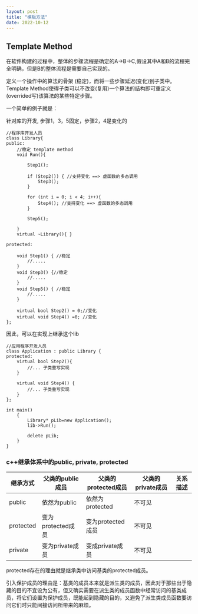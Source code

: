 ```yaml
---
layout: post
title: "模板方法"
date: 2022-10-12
---
```


## Template Method

在软件构建的过程中，整体的步骤流程是确定的A->B->C,假设其中A和B的流程完全明确，但是B的整体流程是需要自己实现的。


定义一个操作中的算法的骨架 (稳定)，而将一些步骤延迟(变化)到子类中。 Template Method使得子类可以不改变(复用)一个算法的结构即可重定义(overrided写)该算法的某些特定步骤。

一个简单的例子就是：

针对库的开发, 步骤1，3，5固定，步骤2，4是变化的

```
//程序库开发人员
class Library{
public:
	//稳定 template method
    void Run(){
        
        Step1();

        if (Step2()) { //支持变化 ==> 虚函数的多态调用
            Step3(); 
        }

        for (int i = 0; i < 4; i++){
            Step4(); //支持变化 ==> 虚函数的多态调用
        }

        Step5();

    }
	virtual ~Library(){ }

protected:
	
	void Step1() { //稳定
        //.....
    }
	void Step3() {//稳定
        //.....
    }
	void Step5() { //稳定
		//.....
	}

	virtual bool Step2() = 0;//变化
    virtual void Step4() =0; //变化
};
```
因此，可以在实现上继承这个lib
```
//应用程序开发人员
class Application : public Library {
protected:
	virtual bool Step2(){
		//... 子类重写实现
    }

    virtual void Step4() {
		//... 子类重写实现
    }
};

int main()
	{
	    Library* pLib=new Application();
	    lib->Run();

		delete pLib;
	}
}
```

### c++继承体系中的public, private, protected

| 继承方式 | 父类的public成员 | 父类的protected成员 | 父类的private成员 | 关系描述 | 
| ----     | ----             | ----                |   ---            | -------- | 
| public | 依然为public | 依然为protected | 不可见 |   |
| protected | 变为protected成员 | 变为protected成员 | 不可见 |  |  
| private | 变为private成员 | 变成private成员 | 不可见|  | 

protected存在的理由就是继承类中访问基类的protected成员。

引入保护成员的理由是：基类的成员本来就是派生类的成员，因此对于那些出于隐藏的目的不宜设为公有，但又确实需要在派生类的成员函数中经常访问的基类成员，将它们设置为保护成员，既能起到隐藏的目的，又避免了派生类成员函数要访问它们时只能间接访问所带来的麻烦。
